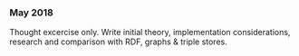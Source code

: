 
### May 2018
Thought excercise only.  Write initial theory, implementation considerations, research and comparison with RDF, graphs & triple stores.  